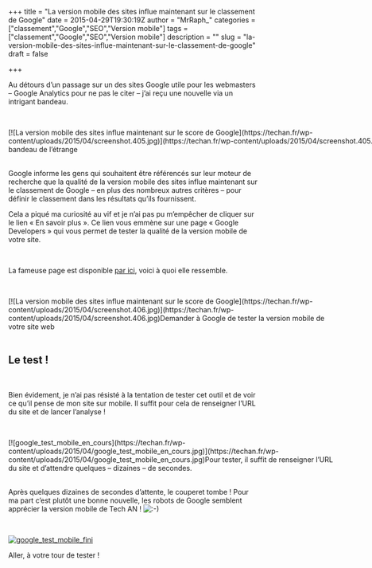 +++
title = "La version mobile des sites influe maintenant sur le classement de Google"
date = 2015-04-29T19:30:19Z
author = "MrRaph_"
categories = ["classement","Google","SEO","Version mobile"]
tags = ["classement","Google","SEO","Version mobile"]
description = ""
slug = "la-version-mobile-des-sites-influe-maintenant-sur-le-classement-de-google"
draft = false

+++


Au détours d’un passage sur un des sites Google utile pour les webmasters – Google Analytics pour ne pas le citer – j’ai reçu une nouvelle via un intrigant bandeau.

 

<div class="wp-caption aligncenter" id="attachment_1294" style="width: 784px">[![La version mobile des sites influe maintenant sur le score de Google](https://techan.fr/wp-content/uploads/2015/04/screenshot.405.jpg)](https://techan.fr/wp-content/uploads/2015/04/screenshot.405.jpg)Le bandeau de l’étrange

</div> 

Google informe les gens qui souhaitent être référencés sur leur moteur de recherche que la qualité de la version mobile des sites influe maintenant sur le classement de Google – en plus des nombreux autres critères – pour définir le classement dans les résultats qu’ils fournissent.

Cela a piqué ma curiosité au vif et je n’ai pas pu m’empêcher de cliquer sur le lien « En savoir plus ». Ce lien vous emmène sur une page « Google Developers » qui vous permet de tester la qualité de la version mobile de votre site.

 

La fameuse page est disponible [par ici](https://www.google.fr/webmasters/tools/mobile-friendly/), voici à quoi elle ressemble.

 

<div class="wp-caption aligncenter" id="attachment_1295" style="width: 664px">[![La version mobile des sites influe maintenant sur le score de Google](https://techan.fr/wp-content/uploads/2015/04/screenshot.406.jpg)](https://techan.fr/wp-content/uploads/2015/04/screenshot.406.jpg)Demander à Google de tester la version mobile de votre site web

</div> 


## Le test !

 

Bien évidement, je n’ai pas résisté à la tentation de tester cet outil et de voir ce qu’il pense de mon site sur mobile. Il suffit pour cela de renseigner l’URL du site et de lancer l’analyse !

 

<div class="wp-caption aligncenter" id="attachment_1263" style="width: 665px">[![google_test_mobile_en_cours](https://techan.fr/wp-content/uploads/2015/04/google_test_mobile_en_cours.jpg)](https://techan.fr/wp-content/uploads/2015/04/google_test_mobile_en_cours.jpg)Pour tester, il suffit de renseigner l’URL du site et d’attendre quelques – dizaines – de secondes.

</div> 

Après quelques dizaines de secondes d’attente, le couperet tombe ! Pour ma part c’est plutôt une bonne nouvelle, les robots de Google semblent apprécier la version mobile de Tech AN ! ![:-)](http://blog.techan.fr/wp-includes/images/smilies/simple-smile.png)

 

[![google_test_mobile_fini](https://techan.fr/wp-content/uploads/2015/04/google_test_mobile_fini.jpg)](https://techan.fr/wp-content/uploads/2015/04/google_test_mobile_fini.jpg)

Aller, à votre tour de tester !


